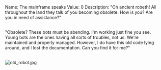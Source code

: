 Name: The mainframe speaks
Value: 0
Description: "Oh ancient robeth! All throughout the land they talk of you becoming obsolete. How is you? Are you in need of assistance?"
<br><br>

"Obsolete? These bots must be abending. I'm working just fine you see. Young bots are the ones having all sorts of troubles, not us. We're maintained and properly managed. However, I do have this old code lying around, and I lost the documentation. Can you find it for me?"
<br><br>

![old_robot.jpg](/files/c6f59c2d96607194c4740f55a492ecd2/old_robot.jpg)
